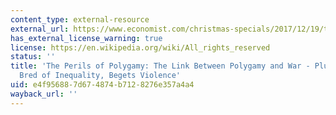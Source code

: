 ```yaml
---
content_type: external-resource
external_url: https://www.economist.com/christmas-specials/2017/12/19/the-link-between-polygamy-and-war
has_external_license_warning: true
license: https://en.wikipedia.org/wiki/All_rights_reserved
status: ''
title: 'The Perils of Polygamy: The Link Between Polygamy and War - Plural Marriage,
  Bred of Inequality, Begets Violence'
uid: e4f95688-7d67-4874-b712-8276e357a4a4
wayback_url: ''
---
```

